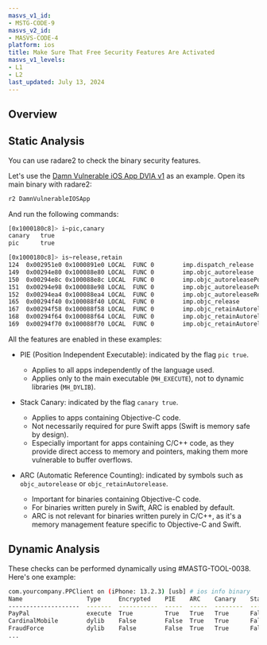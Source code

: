 ```yaml
---
masvs_v1_id:
- MSTG-CODE-9
masvs_v2_id:
- MASVS-CODE-4
platform: ios
title: Make Sure That Free Security Features Are Activated
masvs_v1_levels:
- L1
- L2
last_updated: July 13, 2024
---
```


## Overview

## Static Analysis

You can use radare2 to check the binary security features.

Let's use the [Damn Vulnerable iOS App DVIA v1](https://github.com/prateek147/DVIA/) as an example. Open its main binary with radare2:

```bash
r2 DamnVulnerableIOSApp
```

And run the following commands:

```bash
[0x1000180c8]> i~pic,canary
canary   true
pic      true
```

```bash
[0x1000180c8]> is~release,retain
124  0x002951e0 0x1000891e0 LOCAL  FUNC 0        imp.dispatch_release
149  0x00294e80 0x100088e80 LOCAL  FUNC 0        imp.objc_autorelease
150  0x00294e8c 0x100088e8c LOCAL  FUNC 0        imp.objc_autoreleasePoolPop
151  0x00294e98 0x100088e98 LOCAL  FUNC 0        imp.objc_autoreleasePoolPush
152  0x00294ea4 0x100088ea4 LOCAL  FUNC 0        imp.objc_autoreleaseReturnValue
165  0x00294f40 0x100088f40 LOCAL  FUNC 0        imp.objc_release
167  0x00294f58 0x100088f58 LOCAL  FUNC 0        imp.objc_retainAutorelease
168  0x00294f64 0x100088f64 LOCAL  FUNC 0        imp.objc_retainAutoreleaseReturnValue
169  0x00294f70 0x100088f70 LOCAL  FUNC 0        imp.objc_retainAutoreleasedReturnValue
```

All the features are enabled in these examples:

- PIE (Position Independent Executable): indicated by the flag `pic true`.
    - Applies to all apps independently of the language used.
    - Applies only to the main executable (`MH_EXECUTE`), not to dynamic libraries (`MH_DYLIB`).

- Stack Canary: indicated by the flag `canary true`.
    - Applies to apps containing Objective-C code.
    - Not necessarily required for pure Swift apps (Swift is memory safe by design).
    - Especially important for apps containing C/C++ code, as they provide direct access to memory and pointers, making them more vulnerable to buffer overflows.

- ARC (Automatic Reference Counting): indicated by symbols such as `objc_autorelease` or `objc_retainAutorelease`.
    - Important for binaries containing Objective-C code.
    - For binaries written purely in Swift, ARC is enabled by default.
    - ARC is not relevant for binaries written purely in C/C++, as it's a memory management feature specific to Objective-C and Swift.

## Dynamic Analysis

These checks can be performed dynamically using #MASTG-TOOL-0038. Here's one example:

```bash
com.yourcompany.PPClient on (iPhone: 13.2.3) [usb] # ios info binary
Name                  Type     Encrypted    PIE    ARC    Canary    Stack Exec    RootSafe
--------------------  -------  -----------  -----  -----  --------  ------------  ----------
PayPal                execute  True         True   True   True      False         False
CardinalMobile        dylib    False        False  True   True      False         False
FraudForce            dylib    False        False  True   True      False         False
...
```
